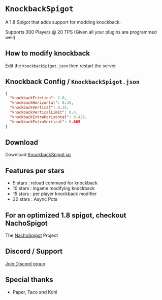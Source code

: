 # `KnockbackSpigot`
A 1.8 Spigot that adds support for modding knockback.

Supports 300 Players @ 20 TPS (Given all your plugins are programmed well)

## How to modify knockback
Edit the `KnockbackSpigot.json` then restart the server

## Knockback Config / `KnockbackSpigot.json`
```json
{
  "knockbackFriction": 2.0,
  "knockbackHorizontal": 0.35,
  "knockbackVertical": 0.35,
  "knockbackVerticalLimit": 0.4,
  "knockbackExtraHorizontal": 0.425,
  "knockbackExtraVertical": 0.085
}
```

## Download
Download [KnockbackSpigot.jar](https://github.com/CobbleSword/KnockbackSpigot/releases/download/1.0/KnockbackSpigot.jar)


## Features per stars
* 5 stars : reload command for knockback
* 10 stars : ingame modifying knockback
* 15 stars : per player knockback modifier
* 20 stars : Async Pots

## For an optimized 1.8 spigot, checkout NachoSpigot
The [NachoSpigot](https://github.com/CobbleSword/NachoSpigot) Project

## Discord / Support
[Join Discord group](https://discord.gg/SBTEbSx)

## Special thanks
* Paper, Taco and Kohi